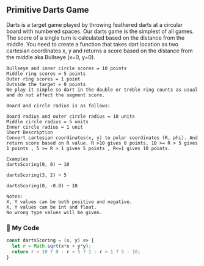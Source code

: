 ## Primitive Darts Game

Darts is a target game played by throwing feathered darts at a circular board with numbered spaces. Our darts game is the simplest of all games. The score of a single turn is calculated based on the distance from the middle. You need to create a function that takes dart location as two cartesian coordinates x, y and returns a score based on the distance from the middle aka Bullseye (x=0, y=0).
```
Bullseye and inner circle scores = 10 points
Middle ring scores = 5 points
Outer ring scores = 1 point
Outside the target = 0 points
We play it simple so dart in the double or treble ring counts as usual and do not affect the segment score.

Board and circle radius is as follows:

Board radius and outer circle radius = 10 units
Middle circle radius = 5 units
Inner circle radius = 1 unit
Short Description
Convert cartesian coordinates(x, y) to polar coordinates (R, phi). And return score based on R value. R >10 gives 0 points, 10 >= R > 5 gives 1 points , 5 >= R > 1 gives 5 points , R<=1 gives 10 points.

Examples
dartsScoring(0, 0) ➞ 10

dartsScoring(3, 2) ➞ 5

dartsScoring(0, -0.8) ➞ 10

Notes:
X, Y values can be both positive and negative.
X, Y values can be int and float.
No wrong type values will be given.
```
### :fallen_leaf: My Code
```js
const dartsScoring = (x, y) => {
  let r = Math.sqrt(x*x + y*y);
  return r > 10 ? 0 : r > 5 ? 1 : r > 1 ? 5 : 10;
}
```

